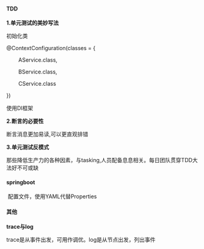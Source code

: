 #### TDD

**1.单元测试的美妙写法**

初始化类

@ContextConfiguration(classes = {

        AService.class,

        BService.class,

        CService.class

})

使用DI框架

**2.断言的必要性**

断言消息更加易读,可以更直观排错

**3.单元测试反模式**

那些降低生产力的各种因素，与tasking,人员配备息息相关。每日团队贯穿TDD大法好不可或缺

#### springboot

 配置文件，使用YAML代替Properties

#### 其他

**trace与log**

trace是从事件出发，可用作调优。log是从节点出发，列出事件